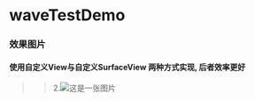 # waveTestDemo
### 效果图片
#### 使用自定义View与自定义SurfaceView 两种方式实现, 后者效率更好
>>2.![这是一张图片](https://github.com/fxslltfxl/waveTestDemo/tree/develop/img/1.png "有时间具体介绍")